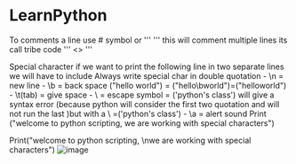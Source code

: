 # LearnPython
To comments a line use # symbol or ''' <readme>''' this will comment multiple lines its call tribe code ''' <> '''

Special character if we want to print the following line in two separate lines we will have to include 
Always write special char in double quotation
	- \n = new line
	- \b = back space ("hello world") = ("hello\bworld")=("helloworld")
	- \t(tab) = give space 
	- \ = escape symbol = ('python's class') will give a syntax error (because python will consider the first two quotation and will not run the last )but with a \ =('python\'s class') 
	- \a = alert sound
Print ("welcome to python scripting, we are working with special characters") 

Print("welcome to python scripting, \nwe are working with special characters")
![image](https://user-images.githubusercontent.com/99841440/202403604-65548973-f8c5-465c-93b2-a19870f904f8.png)
